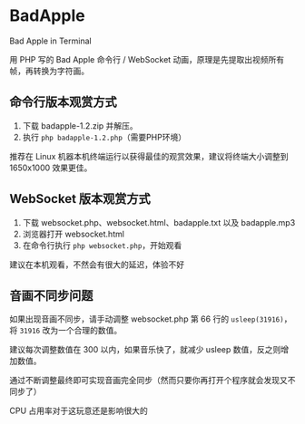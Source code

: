 # BadApple
Bad Apple in Terminal

用 PHP 写的 Bad Apple 命令行 / WebSocket 动画，原理是先提取出视频所有帧，再转换为字符画。

## 命令行版本观赏方式

1. 下载 badapple-1.2.zip 并解压。
2. 执行 `php badapple-1.2.php`（需要PHP环境）

推荐在 Linux 机器本机终端运行以获得最佳的观赏效果，建议将终端大小调整到 1650x1000 效果更佳。

## WebSocket 版本观赏方式

1. 下载 websocket.php、websocket.html、badapple.txt 以及 badapple.mp3
2. 浏览器打开 websocket.html
3. 在命令行执行 `php websocket.php`，开始观看

建议在本机观看，不然会有很大的延迟，体验不好

## 音画不同步问题

如果出现音画不同步，请手动调整 websocket.php 第 66 行的 `usleep(31916)`，将 `31916` 改为一个合理的数值。

建议每次调整数值在 300 以内，如果音乐快了，就减少 usleep 数值，反之则增加数值。

通过不断调整最终即可实现音画完全同步（然而只要你再打开个程序就会发现又不同步了）

CPU 占用率对于这玩意还是影响很大的
